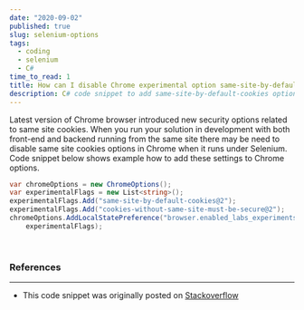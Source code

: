 ```yaml
---
date: "2020-09-02"
published: true
slug: selenium-options
tags:
  - coding
  - selenium
  - C#
time_to_read: 1
title: How can I disable Chrome experimental option same-site-by-default-cookies in C#  Selenium?
description: C# code snippet to add same-site-by-default-cookies option to Selenium ChromeOptions
---
```


Latest version of Chrome browser introduced new security options related to same site cookies. When you run your solution in development with both front-end and backend running from the same site there may be need to disable same site cookies options in Chrome when it runs under Selenium. Code snippet below shows example how to add these settings to Chrome options.

```csharp
var chromeOptions = new ChromeOptions();
var experimentalFlags = new List<string>();
experimentalFlags.Add("same-site-by-default-cookies@2");
experimentalFlags.Add("cookies-without-same-site-must-be-secure@2");
chromeOptions.AddLocalStatePreference("browser.enabled_labs_experiments",
    experimentalFlags);
```

<br>

### References

---

- This code snippet was originally posted on [Stackoverflow](https://stackoverflow.com/a/63697020/6142236)
